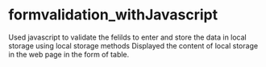 # formvalidation_withJavascript

Used javascript to validate the felilds to enter and store the data in local storage using local storage methods 
Displayed the content of local storage in the web page in the form of table.
